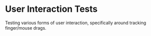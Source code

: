 # User Interaction Tests

Testing various forms of user interaction, specifically around tracking finger/mouse drags.
